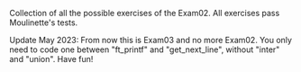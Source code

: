 Collection of all the possible exercises of the Exam02.
All exercises pass Moulinette's tests.

Update May 2023: From now this is Exam03 and no more Exam02. You only need to code one between "ft_printf" and "get_next_line", without "inter" and "union". Have fun!

